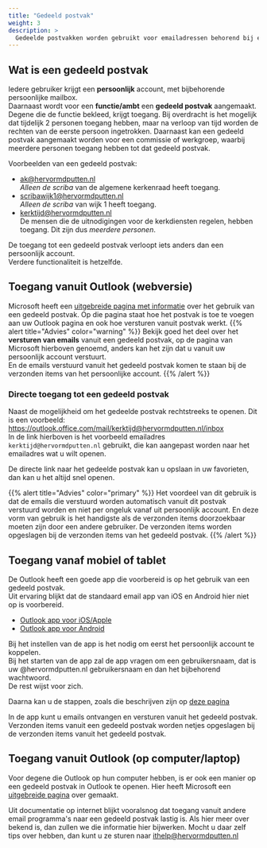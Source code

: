 ```yaml
---
title: "Gedeeld postvak"
weight: 3
description: >
  Gedeelde postvakken worden gebruikt voor emailadressen behorend bij een functie/ambt of commissie.
---
```


## Wat is een gedeeld postvak
Iedere gebruiker krijgt een **persoonlijk** account, met bijbehorende persoonlijke mailbox.    
Daarnaast wordt voor een **functie/ambt** een **gedeeld postvak** aangemaakt. Degene die de functie bekleed, krijgt toegang.
Bij overdracht is het mogelijk dat tijdelijk 2 personen toegang hebben, maar na verloop van tijd worden de rechten van de eerste persoon ingetrokken.
Daarnaast kan een gedeeld postvak aangemaakt worden voor een commissie of werkgroep, waarbij meerdere personen toegang hebben tot dat gedeeld postvak.

Voorbeelden van een gedeeld postvak:
* ak@hervormdputten.nl   
  _Alleen de scriba_ van de algemene kerkenraad heeft toegang.
* scribawijk1@hervormdputten.nl   
  _Alleen de scriba_ van wijk 1 heeft toegang.
* kerktijd@hervormdputten.nl    
  De mensen die de uitnodigingen voor de kerkdiensten regelen, hebben toegang. Dit zijn dus _meerdere personen_.


De toegang tot een gedeeld postvak verloopt iets anders dan een persoonlijk account.   
Verdere functionaliteit is hetzelfde.    

## Toegang vanuit Outlook (webversie)

Microsoft heeft een [uitgebreide pagina met informatie](https://support.microsoft.com/nl-nl/office/een-gedeeld-postvak-openen-en-gebruiken-in-de-webversie-van-outlook-98b5a90d-4e38-415d-a030-f09a4cd28207?ui=nl-NL&rs=nl-NL&ad=NL
) over het gebruik van een gedeeld postvak.
Op die pagina staat hoe het postvak is toe te voegen aan uw Outlook pagina en ook hoe versturen vanuit postvak werkt.
{{% alert title="Advies" color="warning" %}}
Bekijk goed het deel over het **versturen van emails** vanuit een gedeeld postvak, op de pagina van Microsoft hierboven genoemd, anders kan het zijn dat u vanuit uw persoonlijk account verstuurt.    
En de emails verstuurd vanuit het gedeeld postvak komen te staan bij de verzonden items van het persoonlijke account.
{{% /alert %}}

### Directe toegang tot een gedeeld postvak
Naast de mogelijkheid om het gedeelde postvak rechtstreeks te openen. Dit is een voorbeeld:    
https://outlook.office.com/mail/kerktijd@hervormdputten.nl/inbox   
In de link hierboven is het voorbeeld emailadres `kerktijd@hervormdputten.nl` gebruikt, die kan aangepast worden naar het emailadres wat u wilt openen.

De directe link naar het gedeelde postvak kan u opslaan in uw favorieten, dan kan u het altijd snel openen.

{{% alert title="Advies" color="primary" %}}
Het voordeel van dit gebruik is dat de emails die verstuurd worden automatisch vanuit dit postvak verstuurd worden en niet per ongeluk vanaf uit persoonlijk account.
En deze vorm van gebruik is het handigste als de verzonden items doorzoekbaar moeten zijn door een andere gebruiker. De verzonden items worden opgeslagen bij de verzonden items van het gedeeld postvak.
{{% /alert %}}


## Toegang vanaf mobiel of tablet
De Outlook heeft een goede app die voorbereid is op het gebruik van een gedeeld postvak.   
Uit ervaring blijkt dat de standaard email app van iOS en Android hier niet op is voorbereid.   

* [Outlook app voor iOS/Apple](https://apps.apple.com/us/app/microsoft-outlook/id951937596)
* [Outlook app voor Android](https://play.google.com/store/apps/details?id=com.microsoft.office.outlook)

Bij het instellen van de app is het nodig om eerst het persoonlijk account te koppelen.   
Bij het starten van de app zal de app vragen om een gebruikersnaam, dat is uw @hervormdputten.nl gebruikersnaam en dan het bijbehorend wachtwoord.    
De rest wijst voor zich.

Daarna kan u de stappen, zoals die beschrijven zijn op [deze pagina](https://support.microsoft.com/nl-nl/office/een-gedeeld-postvak-toevoegen-aan-outlook-mobile-f866242c-81b2-472e-8776-6c49c5473c9f?ui=nl-NL&rs=nl-NL&ad=NL) 

In de app kunt u emails ontvangen en versturen vanuit het gedeeld postvak.
Verzonden items vanuit een gedeeld postvak worden netjes opgeslagen bij de verzonden items vanuit het gedeeld postvak.

## Toegang vanuit Outlook (op computer/laptop)
Voor degene die Outlook op hun computer hebben, is er ook een manier op een gedeeld postvak in Outlook te openen.
Hier heeft Microsoft een [uitgebreide pagina](https://support.microsoft.com/nl-nl/office/een-gedeeld-postvak-openen-en-gebruiken-in-outlook-d94a8e9e-21f1-4240-808b-de9c9c088afd?ui=nl-NL&rs=nl-NL&ad=NL) over gemaakt.

Uit documentatie op internet blijkt vooralsnog dat toegang vanuit andere email programma's naar een gedeeld postvak lastig is.
Als hier meer over bekend is, dan zullen we die informatie hier bijwerken. Mocht u daar zelf tips over hebben, dan kunt u ze sturen naar ithelp@hervormdputten.nl